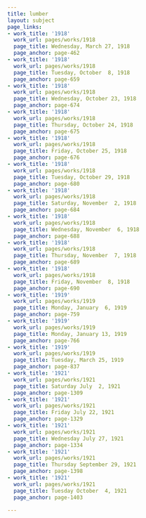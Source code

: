 ```yaml
---
title: lumber
layout: subject
page_links:
- work_title: '1918'
  work_url: pages/works/1918
  page_title: Wednesday, March 27, 1918
  page_anchor: page-462
- work_title: '1918'
  work_url: pages/works/1918
  page_title: Tuesday, October  8, 1918
  page_anchor: page-659
- work_title: '1918'
  work_url: pages/works/1918
  page_title: Wednesday, October 23, 1918
  page_anchor: page-674
- work_title: '1918'
  work_url: pages/works/1918
  page_title: Thursday, October 24, 1918
  page_anchor: page-675
- work_title: '1918'
  work_url: pages/works/1918
  page_title: Friday, October 25, 1918
  page_anchor: page-676
- work_title: '1918'
  work_url: pages/works/1918
  page_title: Tuesday, October 29, 1918
  page_anchor: page-680
- work_title: '1918'
  work_url: pages/works/1918
  page_title: Saturday, November  2, 1918
  page_anchor: page-684
- work_title: '1918'
  work_url: pages/works/1918
  page_title: Wednesday, November  6, 1918
  page_anchor: page-688
- work_title: '1918'
  work_url: pages/works/1918
  page_title: Thursday, November  7, 1918
  page_anchor: page-689
- work_title: '1918'
  work_url: pages/works/1918
  page_title: Friday, November  8, 1918
  page_anchor: page-690
- work_title: '1919'
  work_url: pages/works/1919
  page_title: Monday, January  6, 1919
  page_anchor: page-759
- work_title: '1919'
  work_url: pages/works/1919
  page_title: Monday, January 13, 1919
  page_anchor: page-766
- work_title: '1919'
  work_url: pages/works/1919
  page_title: Tuesday, March 25, 1919
  page_anchor: page-837
- work_title: '1921'
  work_url: pages/works/1921
  page_title: Saturday July  2, 1921
  page_anchor: page-1309
- work_title: '1921'
  work_url: pages/works/1921
  page_title: Friday July 22, 1921
  page_anchor: page-1329
- work_title: '1921'
  work_url: pages/works/1921
  page_title: Wednesday July 27, 1921
  page_anchor: page-1334
- work_title: '1921'
  work_url: pages/works/1921
  page_title: Thursday September 29, 1921
  page_anchor: page-1398
- work_title: '1921'
  work_url: pages/works/1921
  page_title: Tuesday October  4, 1921
  page_anchor: page-1403

---
```

